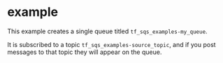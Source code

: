 # example

This example creates a single queue titled `tf_sqs_examples-my_queue`.

It is subscribed to a topic `tf_sqs_examples-source_topic`, and if you post messages to that topic they will appear on the queue.

